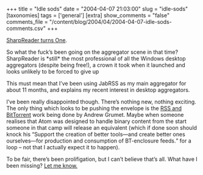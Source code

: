 +++
title = "Idle sods"
date = "2004-04-07 21:03:00"
slug = "idle-sods"
[taxonomies]
tags = ['general']
[extra]
show_comments = "false"
comments_file = "/content/blog/2004/04/2004-04-07-idle-sods-comments.csv"
+++

[SharpReader turns One](http://www.hutteman.com/weblog/2004/04/06-175.html).

So what the fuck’s been going on the aggregator scene in that time? SharpReader is \*still\* the most professional of all the Windows desktop aggregators (despite being free!), a crown it took when it launched and looks unlikely to be forced to give up

This must mean that I’ve been using JabRSS as my main aggregator for about 11 months, and explains my recent interest in desktop aggregators.

I’ve been really disappointed though. There’s nothing new, nothing exciting. The only thing which looks to be pushing the envelope is the [RSS and BitTorrent](http://blogs.law.harvard.edu/tech/bitTorrent) work being done by Andrew Grumet. Maybe when someone realises that Atom was designed to handle binary content from the start someone in that camp will release an equivalent (which if done soon should knock his <q cite="http://blogs.law.harvard.edu/tech/bitTorrent#futureDirections">Support the creation of better tools—and create better ones ourselves—for production and consumption of BT-enclosure feeds.</q> for a loop – not that I actually expect it to happen).

To be fair, there’s been prolifigation, but I can’t believe that’s all. What have I been missing? [Let me know.](mailto:website@philwilson.org)
